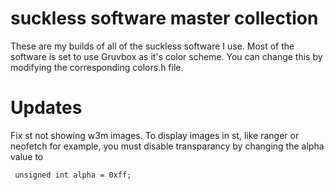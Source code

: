 # suckless software master collection
These are my builds of all of the suckless software I use. 
Most of the software is set to use Gruvbox as it's color scheme. 
You can change this by modifying the corresponding colors.h file.

# Updates
Fix st not showing w3m images.
To display images in st, like ranger or neofetch for example, you must disable transparancy by changing the alpha value to
```
 unsigned int alpha = 0xff;
```
